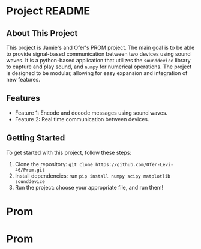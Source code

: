 # Project README

## About This Project

This project is Jamie's and Ofer's PROM project. The main goal is to be able to provide signal-based communication between two devices using sound waves. It is a python-based application that utilizes the `sounddevice` library to capture and play sound, and `numpy` for numerical operations. The project is designed to be modular, allowing for easy expansion and integration of new features.

## Features

-   Feature 1: Encode and decode messages using sound waves.
-   Feature 2: Real time communication between devices.

## Getting Started

To get started with this project, follow these steps:

1. Clone the repository: `git clone https://github.com/Ofer-Levi-46/Prom.git`
2. Install dependencies: run `pip install numpy scipy matplotlib sounddevice`
3. Run the project: choose your appropriate file, and run them!
# Prom
# Prom
